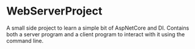 # WebServerProject
A small side project to learn a simple bit of AspNetCore and DI. Contains both a server program and a client program to interact with it using the command line.
